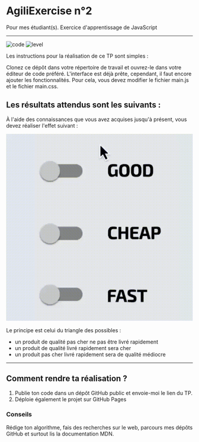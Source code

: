 # AgiliExercise n°2
Pour mes étudiant(s). Exercice d'apprentissage de JavaScript

---

![code](https://sosdevtips.b-cdn.net/github-badges/JUNIOR.svg) ![level](https://sosdevtips.b-cdn.net/github-badges/JAVASCRIPT.svg)

Les instructions pour la réalisation de ce TP sont simples :

Clonez ce dépôt dans votre répertoire de travail et ouvrez-le dans votre éditeur de code préféré.
L'interface est déjà prête, cependant, il faut encore ajouter les fonctionnalités. Pour cela, vous devez modifier le fichier main.js et le fichier main.css.

## Les résultats attendus sont les suivants :

À l'aide des connaissances que vous avez acquises jusqu'à présent, vous devez réaliser l'effet suivant :

![exercice](./assets/images/render.gif)

Le principe est celui du triangle des possibles :

- un produit de qualité pas cher ne pas être livré rapidement
- un produit de qualité livré rapidement sera cher
- un produit pas cher livré rapidement sera de qualité médiocre

---

## Comment rendre ta réalisation ?
1. Publie ton code dans un dépôt GitHub public et envoie-moi le lien du TP.
2. Déploie également le projet sur GitHub Pages

### Conseils
Rédige ton algorithme, fais des recherches sur le web, parcours mes dépôts GitHub et surtout lis la documentation MDN.